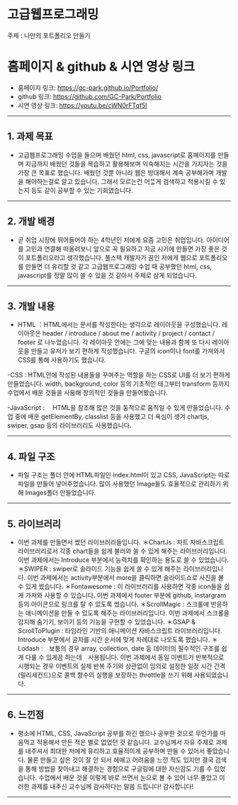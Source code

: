 # 고급웹프로그래밍

주제 : 나만의 포트폴리오 만들기

# 홈페이지 & github & 시연 영상 링크

* 홈페이지 링크: <https://gc-park.github.io/Portfolio/>
* github 링크: <https://github.com/GC-Park/Portfolio>
* 시연 영상 링크: <https://youtu.be/cWN0rFTqf5I>

---

## 1. 과제 목표

-   고급웹프로그래밍 수업을 들으며 배웠던 html, css, javascript로 홈페이지를 만들며 지금까지 배웠던 것들을 복습하고 활용해보며 익숙해지는 시간을 가지자는 것을 가장 큰 목표로 했습니다. 배웠던 것뿐 아니라 웹은 방대해서 계속 공부해가며 개발을 해야하는걸로 알고 있습니다. 그래서 모르는건 어ᄄᅠᇂ게 검색하고 적용시킬 수 있는지 등도 같이 공부할 수 있는 기회였습니다.

---

## 2. 개발 배경

-   곧 취업 시장에 뛰어들어야 하는 4학년인 저에게 요즘 고민은 취업입니다. 아이디어를 고민과 연결해 떠올려보니 앞으로 꼭 필요하고 지금 시기에 만들면 가장 좋은 것이 포트폴리오라고 생각했습니다. 풀스택 개발자가 꿈인 저에게 웹으로 포트폴리오를 만들면 더 유리할 것 같고 고급웹프로그래밍 수업 때 공부했던 html, css, javascript를 정말 많이 쓸 수 있을 것 같아서 주제로 삼게 되었습니다.

---

## 3. 개발 내용

-   HTML ：HTML에서는 문서를 작성한다는 생각으로 레이아웃을 구성했습니다. 레이아웃은 header / introduce / about me / activity / project / contact / footer 로 나누었습니다. 각 레이아웃 안에는 그에 맞는 내용과 함께 또 다시 레이아웃을 만들고 유저가 보기 편하게 작성했습니다. 구글의 icon이나 font를 가져와서 CSS를 통해 사용하기도 했습니다.

-CSS : HTML안에 작성된 내용들을 꾸며주는 역할을 하는 CSS로 UI를 더 보기 편하게 만들었습니다. width, background, color 등의 기초적인 태그부터 transform 등까지 수업에서 배운 것들을 사용해 창의적인 것들을 만들어봤습니다.

-JavaScript :　 HTML을 참조해 많은 것을 동적으로 움직일 수 있게 만들었습니다. 수업 중에 배운 getElementBy, classlist 등을 사용했고 더 욕심이 생겨 chartjs, swiper, gsap 등의 라이브러리도 사용했습니다.

---

## 4. 파일 구조

-   파일 구조는 폴더 안에 HTML파일인 index.html이 있고 CSS, JavaScript는 따로 파일을 만들어 넣어주었습니다. 많이 사용했던 Image들도 효율적으로 관리하기 위해 Images폴더 만들었습니다.

---

## 5. 라이브러리

-   이번 과제를 만들면서 썼던 라이브러리들입니다.
    ＊ChartJs : 차트 자바스크립트 라이브러리로서 각종 chart들을 쉽게 불러와 쓸 수 있게 해주는 라이브러리입니다. 이번 과제에서는 Introduce 부분에서 능력치를 확인하는 용도로 쓸 수 있었습니다.
    ＊SWIPER : swiper로 슬라이드 기능을 쉽게 쓸 수 있게 해주는 라이브러리입니다. 이번 과제에서는 activity부분에서 more을 클릭하면 슬라이드쇼로 사진을 볼 수 있게 썼습니다.
    ＊Fontawesome : 이 라이브러리를 사용하면 각종 icon들을 쉽게 가져와 사용할 수 있습니다. 이번 과제에서 footer 부분에 github, instargram 등의 아이콘으로 링크를 탈 수 있도록 썼습니다.
    ＊ScrollMagic : 스크롤에 반응하는 애니메이션을 만들 수 있도록 해주는 라이브러리입니다. 이번 과제에서 스크롤을 감지해 숨기기, 보이기 등의 기능을 구현할 수 있었습니다.
    ＊GSAP & ScrollToPlugin : 타임라인 기반의 애니메이션 자바스크립트 라이브러리입니다. Introduce 부분에서 글자를 시간 순서에 맞게 차례대로 나오도록 했습니다.
    ＊Lodash :　보통의 경우 array, collection, date 등 데이터의 필수적인 구조를 쉽게 다룰 수 있게끔 하는데　사용됩니다. 이번 과제에서 동일 이벤트가 반복적으로 시행되는 경우 이벤트의 실제 반복 주기와 상관없이 임의로 설정한 일정 시간 간격(밀리세컨드)으로 콜백 함수의 실행을 보장하는 throttle을 쓰기 위해 사용되었습니다.

---

## 6. 느낀점

-   평소에 HTML, CSS, JavaScript 공부를 하긴 했으나 공부한 것으로 무언가를 마음먹고 적용해서 만든 적은 별로 없었던 것 같습니다. 교수님께서 자유 주제로 과제를 내주셔서 최대한 저에게 유리하고 효율적이게 공부하며 만들 수 있어서 좋았습니다. 물론 만들고 싶은 것이 잘 안 되서 헤매고 어려움을 느낀 적도 있지만 결국 검색을 통해 방법을 찾아내고 해결하는 경험으로 구글링에 대한 자신감도 기를 수 있었습니다. 수업에서 배운 것을 이렇게 바로 쓰면서 눈으로 볼 수 있어 너무 좋았고 이러한 과제를 내주신 교수님께 감사하다는 말씀 드립니다! 감사합니다!

---
